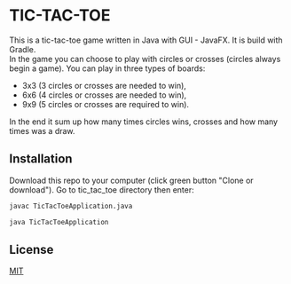 # TIC-TAC-TOE

This is a tic-tac-toe game written in Java with GUI - JavaFX. It is build with Gradle.  
In the game you can choose to play with circles or crosses (circles always begin a game).
You can play in three types of boards: 
- 3x3 (3 circles or crosses are needed to win),
- 6x6 (4 circles or crosses are needed to win),
- 9x9 (5 circles or crosses are required to win).  

In the end it sum up how many times circles wins, crosses and how many times was a draw.

## Installation

Download this repo to your computer (click green button "Clone or download"). Go to tic_tac_toe directory then enter:


```bash
javac TicTacToeApplication.java
```

```bash
java TicTacToeApplication
```

 
## License
[MIT](https://choosealicense.com/licenses/mit/)
